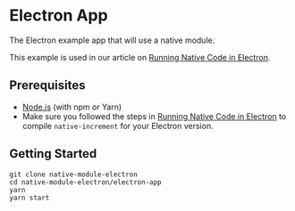 # Electron App

The Electron example app that will use a native module.

This example is used in our article on [Running Native Code in Electron](https://pspdfkit.com/blog/2018/running-native-code-in-electron-and-the-case-for-webassembly).

## Prerequisites

* [Node.js](http://nodejs.org/) (with npm or Yarn)
* Make sure you followed the steps in [Running Native Code in Electron](https://pspdfkit.com/blog/2018/running-native-code-in-electron-and-the-case-for-webassembly) to compile `native-increment` for your Electron version.

## Getting Started

```
git clone native-module-electron
cd native-module-electron/electron-app
yarn
yarn start
```
